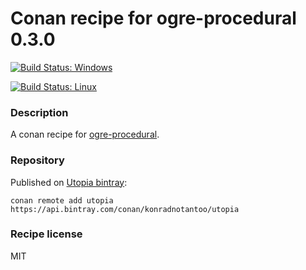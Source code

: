 # Conan recipe for ogre-procedural 0.3.0

[![Build Status: Windows](https://ci.appveyor.com/api/projects/status/github/KonradNoTantoo/ogre-procedural_conan?svg=true)](https://ci.appveyor.com/project/KonradNoTantoo/ogre-procedural-conan)

[![Build Status: Linux](https://api.travis-ci.org/KonradNoTantoo/ogre-procedural_conan.svg?branch=master)](https://travis-ci.org/KonradNoTantoo/ogre-procedural_conan)

### Description
A conan recipe for [ogre-procedural](https://github.com/OgreCAVE/ogre-procedural).

### Repository
Published on [Utopia bintray](https://bintray.com/konradnotantoo/utopia/):
```
conan remote add utopia https://api.bintray.com/conan/konradnotantoo/utopia
```

### Recipe license
MIT